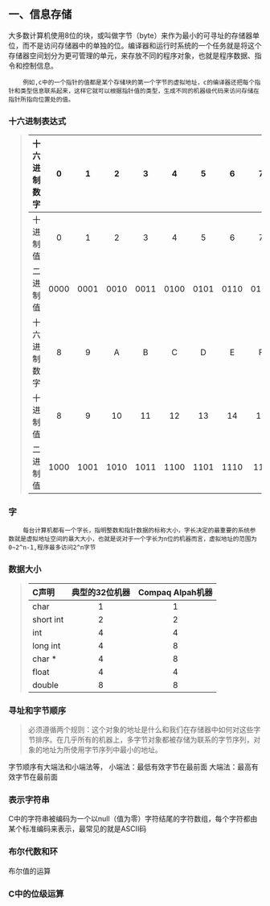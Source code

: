 ## 一、信息存储
大多数计算机使用8位的块，或叫做字节（byte）来作为最小的可寻址的存储器单位，而不是访问存储器中的单独的位。编译器和运行时系统的一个任务就是将这个存储器空间划分为更可管理的单元，来存放不同的程序对象，也就是程序数据、指令和控制信息。

        例如,c中的一个指针的值都是某个存储块的第一个字节的虚拟地址，c的编译器还把每个指针和类型信息联系起来，这样它就可以根据指针值的类型，生成不同的机器级代码来访问存储在指针所指向位置处的值。

### 十六进制表达式


>| 十六进制数字 |   0   |   1   |   2   |   3   |   4   |   5   |   6   |   7   |
>| :----------- | :---: | :---: | :---: | :---: | :---: | :---: | :---: | :---: |
>| 十进制值     |   0   |   1   |   2   |   3   |   4   |   5   |   6   |   7   |
>| 二进制值     | 0000  | 0001  | 0010  | 0011  | 0100  | 0101  | 0110  | 0111  |
>| 十六进制数字 |   8   |   9   |   A   |   B   |   C   |   D   |   E   |   F   |
>| 十进制值     |   8   |   9   |  10   |  11   |  12   |  13   |  14   |  15   |
>| 二进制值     | 1000  | 1001  | 1010  | 1011  | 1100  | 1101  | 1110  | 111  |

### 字
        每台计算机都有一个字长，指明整数和指针数据的标称大小，字长决定的最重要的系统参数就是虚拟地址空间的最大大小，也就是说对于一个字长为n位的机器而言，虚拟地址的范围为0~2^n-1,程序最多访问2^n字节

### 数据大小
>| C声明 |   典型的32位机器   |   Compaq Alpah机器   |
>| :----------- | :-----------: | :-----------: | 
>| char     |   1   |   1   |  
>| short int     |   2   |   2   |  
>| int     |   4   |   4   |  
>| long int     |   4   |   8   |  
>| char *     |   4   |   8   |  
>| float     |   4   |   4   |  
>| double     |   8   |   8   |  

### 寻址和字节顺序
>必须遵循两个规则：这个对象的地址是什么和我们在存储器中如何对这些字节排序。在几乎所有的机器上，多字节对象都被存储为联系的字节序列，对象的地址为所使用字节序列中最小的地址。

字节顺序有大端法和小端法等，
小端法：最低有效字节在最前面
大端法：最高有效字节在最前面

### 表示字符串
C中的字符串被编码为一个以null（值为零）字符结尾的字符数组，每个字符都由某个标准编码来表示，最常见的就是ASCII码

### 布尔代数和环

布尔值的运算

### C中的位级运算